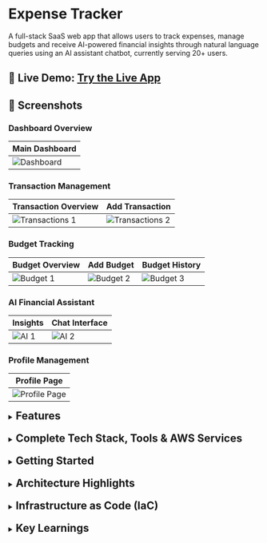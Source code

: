 # Expense Tracker

A full-stack SaaS web app that allows users to track expenses, manage budgets and receive AI-powered financial insights through natural language queries using an AI assistant chatbot, currently serving 20+ users.

## 🔗 Live Demo: **[Try the Live App](https://d1o22euki608lo.cloudfront.net)**

## 📸 Screenshots

### Dashboard Overview
| Main Dashboard |
|----------------|
| ![Dashboard](./expense-tracker-frontend/images/dashboard/dashboard.png) |

### Transaction Management
| Transaction Overview | Add Transaction |
|--------|--------|
| ![Transactions 1](./expense-tracker-frontend/images/transaction/transactionOverview.png) | ![Transactions 2](./expense-tracker-frontend/images/transaction/addTransaction.png) |

### Budget Tracking
| Budget Overview | Add Budget | Budget History |
|----------|---------|---------|
| ![Budget 1](./expense-tracker-frontend/images/budget/budgetOverview.png) | ![Budget 2](./expense-tracker-frontend/images/budget/addBudget.png) | ![Budget 3](./expense-tracker-frontend/images/budget/budgetHistory.png) |

### AI Financial Assistant
| Insights | Chat Interface |
|----------------|----------|
| ![AI 1](./expense-tracker-frontend/images/AI-assistant/AI_Insights.png) | ![AI 2](./expense-tracker-frontend/images/AI-assistant/chatInterface.png) |

### Profile Management
| Profile Page |
|--------------|
| ![Profile Page](./expense-tracker-frontend/images/profile/profileManagement.png) |


<details style="margin-bottom: 20px;">
<summary><h2 style="display: inline;">Features</h2></summary>

- **User Authentication**
  - Secure registration and login with AWS Cognito
  - Email verification flow
  - Password reset functionality
  - JWT token-based authentication

- **User Profile Management**
  - View and edit profile information
  - Update name details
  - Delete account (removes data from both DynamoDB and Cognito)

- **Transaction Management**
  - Create, read, update, and delete financial transactions
  - Categorize expenses and income
  - Track transaction history with advanced filtering
  - User-specific transaction isolation

- **Budget Management**
  - Create monthly budgets by category
  - Real-time budget vs actual spending tracking
  - Visual progress indicators with color-coded alerts
  - Budget history with yearly summaries
  - Over/under budget analysis
  - Duplicate budget prevention

- **AI Financial Assistant**
  - Chat interface powered by OpenAI GPT
  - Personalized financial insights and spending analysis
  - Budget optimization recommendations
  - Persistent chat history with real-time data integration

- **Enhanced UI/UX**
  - Modern Material UI components with dark theme
  - Mobile-friendly responsive design
  - Intuitive navigation with sidebar layout

</details>

<details style="margin-bottom: 20px;">
<summary><h2 style="display: inline;">Complete Tech Stack, Tools & AWS Services</h2></summary>

### 🎨 Frontend Development
- **Framework**: Next.js 15 with TypeScript for fast, responsive UI
- **UI Library**: Material UI (MUI) v7 with dark theme
- **Styling**: Tailwind CSS for utility-first styling
- **State Management**: React hooks and context
- **Type Safety**: Full TypeScript implementation

### ⚙️ Backend Development
- **Runtime**: Node.js with Express.js framework
- **Architecture**: MVC pattern with helper abstraction
- **Deployment**: AWS Lambda serverless functions
- **API Management**: AWS API Gateway for endpoint routing
- **Error Handling**: Centralized error management

### 🗄️ Database & Storage
- **Database**: AWS DynamoDB with GSI optimization
- **Data Access**: DynamoDB Document Client with batch operations
- **Indexing**: Global Secondary Indexes for efficient queries

### 🔐 Authentication & Security
- **Authentication**: AWS Cognito User Pools
- **Authorization**: JWT token-based authentication
- **Security**: IAM roles with least privilege access

### 🚀 Infrastructure & Deployment
- **Infrastructure as Code**: AWS CloudFormation via Serverless Framework
- **Frontend Hosting**: AWS S3 and CloudFront for global CDN
- **CI/CD**: GitHub Actions for continuous integration and deployment
- **Environment Management**: Multi-stage deployments (dev/prod)

### 🤖 AI Integration
- **AI Platform**: OpenAI API integration
- **Prompt Engineering**: Custom prompts for financial insights
- **Data Integration**: Real-time user data for personalized responses
- **Chat Storage**: Persistent conversation history in DynamoDB

</details>

<details style="margin-bottom: 20px;">
<summary><h2 style="display: inline;">Getting Started</h2></summary>

### Prerequisites
- Node.js 18+
- AWS Account
- AWS CLI configured

### Frontend Setup
```bash
cd expense-tracker-frontend
npm install
npm run dev
- Frontend runs on http://localhost:3000
```

### Backend Setup
```bash
cd expense-tracker-backend
npm install
npm run dev  # Run locally with serverless-offline
- Backend runs on http://localhost:3001
```

### Deployment
```bash
# Deploy backend to AWS Lambda
cd expense-tracker-backend
npm run deploy

# Update frontend environment variables with new API URL
```

</details>

<details style="margin-bottom: 20px;">
<summary><h2 style="display: inline;">Architecture Highlights</h2></summary>

### Database Design
- **Users Table**: Profile information synced with Cognito
- **Transactions Table**: Financial records with UserDateIndex GSI
- **Budgets Table**: Monthly budget allocations with UserMonthIndex GSI
- **Optimized Queries**: Single-query operations for better performance
- **Chat History Table**: AI conversation storage with UserTimestampIndex GSI

### Code Organization
- **MVC Pattern**: Clear separation of concerns
- **Helper Functions**: Abstracted DynamoDB operations
- **Error Handling**: Centralized error management with user-friendly messages
- **Validation**: Input validation at multiple layers
- **Type Safety**: Full TypeScript implementation

</details>

<details style="margin-bottom: 20px;">
<summary><h2 style="display: inline;">Infrastructure as Code (IaC)</h2></summary>

This project uses AWS CloudFormation through the Serverless Framework to define and provision AWS infrastructure:

- **DynamoDB Tables**: User and transaction tables with appropriate indexes
- **IAM Roles and Policies**: Least privilege access for Lambda functions
- **API Gateway**: REST API configuration
- **Lambda Functions**: Serverless compute for the backend

Benefits of using IaC with CloudFormation:
- **Reproducible environments**: The same infrastructure can be deployed consistently
- **Version control**: Infrastructure changes are tracked in Git
- **Automated deployments**: One command to deploy all resources
- **Reduced human error**: No manual steps in the AWS console
- **Cost management**: Resources are defined explicitly, preventing unexpected charges

</details>

<details style="margin-bottom: 20px;">
<summary><h2 style="display: inline;">Key Learnings</h2></summary>

1. **Performance Optimization**: Always consider the number of API calls and database queries. Batch operations when possible.

2. **User Experience**: Loading states should maintain visual continuity. Avoid full-page re-renders.

3. **Input Validation**: Validate on both client and server. Prevent unnecessary API calls with client-side checks.

4. **Code Architecture**: Abstract common patterns early. Use helper functions and centralized error handling.

5. **Professional Polish**: Consistent formatting, proper typography, and attention to detail make a significant difference.

6. **Database Design**: Proper GSI design enables efficient queries. Consider access patterns when designing tables.

7. **Error Handling**: User-friendly error messages are crucial. Technical errors should be logged, not displayed to users.

</details>